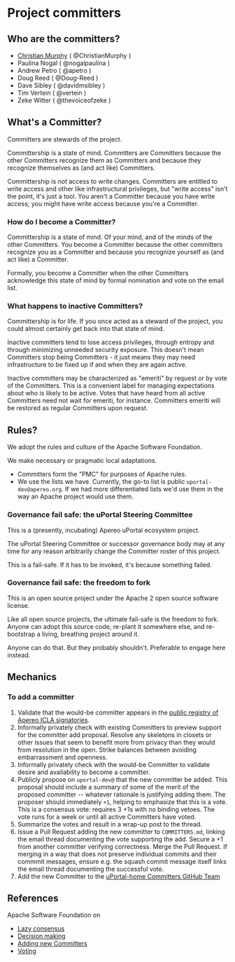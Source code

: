 # Project committers

## Who are the committers?

+ [Christian Murphy][Christian Murphy committer election record] ( @ChristianMurphy )
+ Paulina Nogal ( @nogalpaulina )
+ Andrew Petro ( @apetro )
+ Doug Reed ( @Doug-Reed )
+ Dave Sibley ( @davidmsibley )
+ Tim Vertein ( @vertein )
+ Zeke Witter ( @thevoiceofzeke )

## What's a Committer?

Committers are stewards of the project.

Committership is a state of mind. Committers are Committers because the other Committers recognize them as Committers and because they recognize themselves as (and act like) Committers.

Committership is *not* access to write changes. Committers are entitled to write access and other like infrastructural privileges, but "write access" isn't the point, it's just a tool. You aren't a Committer because you have write access; you might have write access because you're a Committer.

### How do I become a Committer?

Committership is a state of mind. Of your mind, and of the minds of the other Committers. You become a Committer because the other committers recognize you as a Committer and because you recognize yourself as (and act like) a Committer.

Formally, you become a Committer when the other Committers acknowledge this state of mind by formal nomination and vote on the email list.

### What happens to inactive Committers?

Committership is for life. If you once acted as a steward of the project, you could almost certainly get back into that state of mind.

Inactive committers tend to lose access privileges, through entropy and through minimizing unneeded security exposure. This doesn't mean Committers stop being Committers - it just means they may need infrastructure to be fixed up if and when they are again active.

Inactive committers may be characterized as "emeriti" by request or by vote of the Committers. This is a convenient label for managing expectations about who is likely to be active. Votes that have heard from all active Committers need not wait for emeriti, for instance. Committers emeriti will be restored as regular Committers upon request.

## Rules?

We adopt the rules and culture of the Apache Software Foundation.

We make necessary or pragmatic local adaptations.

+ Committers form the "PMC" for purposes of Apache rules.
+ We use the lists we have. Currently, the go-to list is public  `uportal-dev@apereo.org`. If we had more differentiated lists we'd use them in the way an Apache project would use them.

### Governance fail safe: the uPortal Steering Committee

This is a (presently, incubating) Apereo uPortal ecosystem project.

The uPortal Steering Committee or successor governance body may at any time for any reason arbitrarily change the Committer roster of this project.

This is a fail-safe. If it has to be invoked, it's because something failed.

### Governance fail safe: the freedom to fork

This is an open source project under the Apache 2 open source software license.

Like all open source projects, the ultimate fail-safe is the freedom to fork. Anyone can adopt this source code, re-plant it somewhere else, and re-bootstrap a living, breathing project around it.

Anyone can do that. But they probably shouldn't. Preferable to engage here instead.

## Mechanics

### To add a committer

1. Validate that the would-be committer appears in the [public registry of Apereo ICLA signatories][].
2. Informally privately check with existing Committers to preview support for the committer add proposal. Resolve any skeletons in closets or other issues that seem to benefit more from privacy than they would from resolution in the open. Strike balances between avoiding embarrassment and openness.
3. Informally privately check with the would-be Committer to validate desire and availability to become a committer.
4. Publicly propose on `uportal-dev@` that the new committer be added. This proposal should include a summary of some of the merit of the proposed committer -- whatever rationale is justifying adding them. The proposer should immediately `+1`, helping to emphasize that this is a vote. This is a consensus vote: requires 3 +1s with no binding vetoes. The vote runs for a week or until all active Committers have voted.
5. Summarize the votes and result in a wrap-up post to the thread.
6. Issue a Pull Request adding the new committer to `COMMITTERS.md`, linking the email thread documenting the vote supporting the add. Secure a +1 from another committer verifying correctness. Merge the Pull Request. If merging in a way that does not preserve individual commits and their commmit messages, ensure e.g. the squash commit message itself links the email thread documenting the successful vote.
7. Add the new Committer to the [uPortal-home Committers GitHub Team][]



## References

Apache Software Foundation on

+ [Lazy consensus](https://community.apache.org/committers/lazyConsensus.html)
+ [Decision making](https://community.apache.org/committers/decisionMaking.html)
+ [Adding new Committers](https://community.apache.org/newcommitter.html)
+ [Voting](https://community.apache.org/committers/voting.html)


[public registry of Apereo ICLA signatories]: http://licensing.apereo.org/
[uPortal-home Committers GitHub team]: https://github.com/orgs/uPortal-Project/teams/uportal-home-committers

[Christian Murphy committer election record]: https://groups.google.com/a/apereo.org/d/msg/uportal-dev/qcl7cyVWCDU/Z_mUyIXBAQAJ

